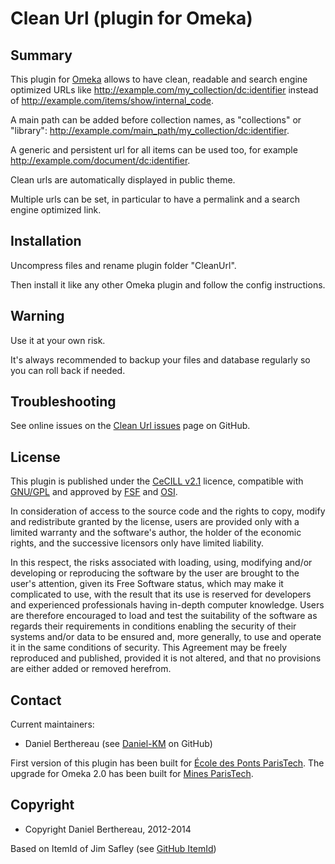 Clean Url (plugin for Omeka)
============================


Summary
-------

This plugin for [Omeka] allows to have clean, readable and search engine
optimized URLs like http://example.com/my_collection/dc:identifier instead of
http://example.com/items/show/internal_code.

A main path can be added before collection names, as "collections" or "library":
http://example.com/main_path/my_collection/dc:identifier.

A generic and persistent url for all items can be used too, for example
http://example.com/document/dc:identifier.

Clean urls are automatically displayed in public theme.

Multiple urls can be set, in particular to have a permalink and a search engine
optimized link.


Installation
------------

Uncompress files and rename plugin folder "CleanUrl".

Then install it like any other Omeka plugin and follow the config instructions.


Warning
-------

Use it at your own risk.

It's always recommended to backup your files and database regularly so you can
roll back if needed.


Troubleshooting
---------------

See online issues on the [Clean Url issues] page on GitHub.


License
-------

This plugin is published under the [CeCILL v2.1] licence, compatible with
[GNU/GPL] and approved by [FSF] and [OSI].

In consideration of access to the source code and the rights to copy, modify and
redistribute granted by the license, users are provided only with a limited
warranty and the software's author, the holder of the economic rights, and the
successive licensors only have limited liability.

In this respect, the risks associated with loading, using, modifying and/or
developing or reproducing the software by the user are brought to the user's
attention, given its Free Software status, which may make it complicated to use,
with the result that its use is reserved for developers and experienced
professionals having in-depth computer knowledge. Users are therefore encouraged
to load and test the suitability of the software as regards their requirements
in conditions enabling the security of their systems and/or data to be ensured
and, more generally, to use and operate it in the same conditions of security.
This Agreement may be freely reproduced and published, provided it is not
altered, and that no provisions are either added or removed herefrom.


Contact
-------

Current maintainers:

* Daniel Berthereau (see [Daniel-KM] on GitHub)

First version of this plugin has been built for [École des Ponts ParisTech].
The upgrade for Omeka 2.0 has been built for [Mines ParisTech].


Copyright
---------

* Copyright Daniel Berthereau, 2012-2014

Based on ItemId of Jim Safley (see [GitHub ItemId])


[Omeka]: http://www.omeka.org "Omeka.org"
[Clean Url issues]: https://github.com/Daniel-KM/CleanUrl/Issues "GitHub CleanUrl"
[CeCILL v2.1]: http://www.cecill.info/licences/Licence_CeCILL_V2.1-en.html "CeCILL v2.1"
[GNU/GPL]: https://www.gnu.org/licenses/gpl-3.0.html "GNU/GPL v3"
[FSF]: https://www.fsf.org
[OSI]: http://opensource.org
[Daniel-KM]: http://github.com/Daniel-KM "Daniel Berthereau"
[École des Ponts ParisTech]: http://bibliotheque.enpc.fr "École des Ponts ParisTech / ENPC"
[Mines ParisTech]: http://bib.mines-paristech.fr "Mines ParisTech / ENSMP"
[GitHub ItemId]: https://github.com/jimsafley/ItemId "GitHub ItemId"
